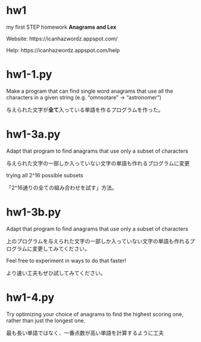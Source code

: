 # hw1 
<p>my first STEP homework <b>Anagrams and Lex</b></p>
<p>Website: https://icanhazwordz.appspot.com/</P>
<p>Help: https://icanhazwordz.appspot.com/help</P>

# hw1-1.py
<p>Make a program that can find single word anagrams that use all the characters in a given string (e.g. “omnsotare” -> “astronomer”)</p>
<p>与えられた文字が<b>全て</b>入っている単語を作るプログラムを作った。</p>

# hw1-3a.py
<p>Adapt that program to find anagrams that use only a subset of characters</p>
<p>与えられた文字の一部しか入っていない文字の単語も作れるプログラムに変更</p>
<p>trying all 2^16 possible subsets</p>
<p>「2^16通りの全ての組み合わせを試す」方法。</p>

# hw1-3b.py
<p>Adapt that program to find anagrams that use only a subset of characters</p>
<p>上のプログラムを与えられた文字の一部しか入っていない文字の単語も作れるプログラムに変更してみてください。</p>
<p>Feel free to experiment in ways to do that faster!</p>
<p>より速い工夫もぜひ試してみてください。</p>

# hw1-4.py
<p>Try optimizing your choice of anagrams to find the highest scoring one, rather than just the longest one.</p>
<p>最も長い単語ではなく、一番点数が高い単語を計算するように工夫</p>
